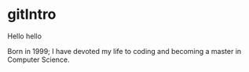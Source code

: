 # gitIntro

Hello hello

Born in 1999; I have devoted my life to coding and becoming a master in Computer Science.
